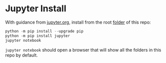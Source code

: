 # Jupyter Install

With guidance from [jupyter.org](http://jupyter.org/install), install from the root [folder](../../guido-van-r-snake) of this repo:

``` ps1
python -m pip install --upgrade pip
python -m pip install jupyter
jupyter notebook
```

`jupyter notebook` should open a browser that will show all the folders in this repo by default.